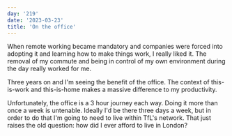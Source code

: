 ```yaml
---
day: '219'
date: '2023-03-23'
title: 'On the office'
---
```


When remote working became mandatory and companies were forced into adopting it and learning how to make things work, I really liked it. The removal of my commute and being in control of my own environment during the day really worked for me.

Three years on and I'm seeing the benefit of the office. The context of this-is-work and this-is-home makes a massive difference to my productivity.

Unfortunately, the office is a 3 hour journey each way. Doing it more than once a week is untenable. Ideally I'd be there three days a week, but in order to do that I'm going to need to live within TfL's network. That just raises the old question: how did I ever afford to live in London?

